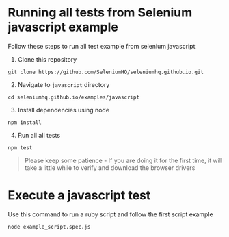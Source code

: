 # Running all tests from Selenium javascript example

Follow these steps to run all test example from selenium javascript

1. Clone this repository

```
git clone https://github.com/SeleniumHQ/seleniumhq.github.io.git
```

2. Navigate to `javascript` directory

```
cd seleniumhq.github.io/examples/javascript
```

3. Install dependencies using node

```
npm install
```

4. Run all all tests

```
npm test
```

> Please keep some patience - If you are doing it for the first time, it will take a little while to verify and download the browser drivers

# Execute a javascript test

Use this command to run a ruby script and follow the first script example

```
node example_script.spec.js
```